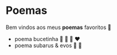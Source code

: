 # Poemas

Bem vindos aos meus **poemas** favoritos :clap:

* poema bucetinha :peach: :baby: :woman: :heart:
* poema subarus & evos :car: 🚙

